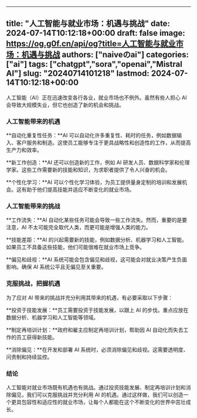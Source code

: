 
---
title: "人工智能与就业市场：机遇与挑战"
date: 2024-07-14T10:12:18+00:00
draft: false
image: https://og.g0f.cn/api/og?title=人工智能与就业市场：机遇与挑战
authors: ["naiveのai"]
categories: ["ai"]
tags: ["chatgpt","sora","openai","Mistral AI"]
slug: "20240714101218"
lastmod: 2024-07-14T10:12:18+00:00
---
人工智能（AI）正在迅速改变各行各业，就业市场也不例外。虽然有些人担心 AI 会导致大规模失业，但它也创造了新的机会和挑战。

### 人工智能带来的机遇

**自动化重复性任务：**AI 可以自动化许多重复性、耗时的任务，例如数据输入、客户服务和制造。这使员工能够专注于更具战略性和创造性的工作，从而提高生产力和效率。

**新工作创造：**AI 还可以创造新的工作，例如 AI 研发人员、数据科学家和伦理学家。这些工作需要新的技能和知识，为求职者提供了令人兴奋的机会。

**个性化学习：**AI 可以个性化学习体验，为员工提供量身定制的培训和发展机会。这有助于他们提高技能并适应不断变化的就业市场。

### 人工智能带来的挑战

**工作流失：**AI 自动化某些任务可能会导致一些工作流失。然而，重要的是要注意，AI 不太可能完全取代人类，而更可能是增强人类的能力。

**技能差距：**AI 的兴起需要新的技能，例如数据分析、机器学习和人工智能。如果员工不具备这些技能，他们可能很难在就业市场上竞争。

**偏见和歧视：**AI 系统可能会包含偏见和歧视，这可能会对就业决策产生负面影响。确保 AI 系统公平且无偏见至关重要。

### 克服挑战，把握机遇

为了应对 AI 带来的挑战并充分利用其带来的机遇，有必要采取以下步骤：

**投资于技能发展：**员工需要投资于技能发展，以跟上 AI 的步伐。重点应放在数据分析、机器学习和人工智能等领域。

**制定再培训计划：**政府和雇主应制定再培训计划，帮助因 AI 自动化而失去工作的员工获得新技能。

**消除偏见：**在开发和部署 AI 系统时，必须消除偏见和歧视。这需要透明度、问责制和持续监控。

### 结论

人工智能对就业市场既有机遇也有挑战。通过投资技能发展、制定再培训计划和消除偏见，我们可以克服挑战并充分利用 AI 的机遇。通过这样做，我们可以创造一个更具包容性和适应性的就业市场，让每个人都能在这个不断变化的世界中茁壮成长。